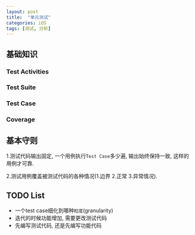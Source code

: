 ```yaml
---
layout: post
title:  "单元测试"
categories: iOS
tags: [测试, 分析] 
---
```



## 基础知识

### Test Activities

### Test Suite

### Test Case

### Coverage

## 基本守则

1.测试代码输出固定, 一个用例执行`Test Case`多少遍, 输出始终保持一致, 这样的用例才可靠.

2.测试用例覆盖被测试代码的各种情况(1.边界 2.正常 3.异常情况).

## TODO List
* 一个test case细化到哪种`粒度`(granularity)
* 迭代的时候功能增加, 需要更改测试代码
* 先编写测试代码, 还是先编写功能代码